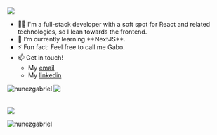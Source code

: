 
<img src = "https://readme-typing-svg.herokuapp.com?font=Fira+Code&pause=1000&color=59E0CD&background=0F172A00&width=535&lines=Hi+there%2C+I'm+Gabriel;Welcome+to+my+profile!">
<ul>
  <li>🧑‍💻 I'm a full-stack developer with a soft spot for React and related technologies, so I lean towards the frontend. </li>
  <li>🌱 I’m currently learning **NextJS**.</li>
  <li>⚡ Fun fact: Feel free to call me Gabo.</li>
  <li>📫 Get in touch!
      <ul>
        <li>My <a href="mailto:gabriel.nunez.arenas@gmail.com">email</a></li>
        <li>My <a href="https://www.linkedin.com/feed/">linkedin</a></li>
      </ul>
  </li>
</ul>

<img src="https://readme-typing-svg.herokuapp.com?font=Fira+Code&pause=1000&color=59E0CD&background=0F172A00&repeat=false&width=535&lines=Skills%3A">
<img align="left" src="https://skillicons.dev/icons?i=react,next,vue,js,html,css,tailwind,git,github,postgres,jest,ruby,rails,figma&theme=dark" alt="nunezgabriel" />
</br>
</br>
</br>
<img src="https://readme-typing-svg.herokuapp.com?font=Fira+Code&pause=1000&color=59E0CD&background=0F172A00&repeat=false&width=535&lines=Stats%3A">
<p><img align="center" src="https://github-readme-stats.vercel.app/api/top-langs/?username=nunezgabriel&layout=compact&theme=tokyonight" alt="nunezgabriel" /></p>


